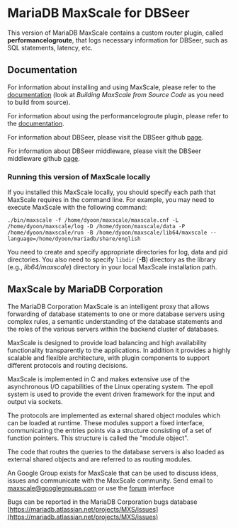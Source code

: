 # MariaDB MaxScale for DBSeer

This version of MariaDB MaxScale contains a custom router plugin, called **performancelogroute**, that logs necessary information for DBSeer, such as SQL statements, latency, etc.

## Documentation

For information about installing and using MaxScale, please refer to the 
[documentation](Documentation/Documentation-Contents.md) (look at *Building MaxScale from Source Code* as you need to build from source). 

For information about using the performancelogroute plugin, please refer to the [documentation](Documentation/Routers/PerformanceLogRoute.md).

For information about DBSeer, please visit the DBSeer github [page](https://github.com/barzan/dbseer).

For information about DBSeer middleware, please visit the DBSeer middleware github [page](https://github.com/dongyoungy/dbseer_middleware).

### Running this version of MaxScale locally

If you installed this MaxScale locally, you should specify each path that MaxScale requires in the command line. For example, you may need to execute MaxScale with the following command:

```
./bin/maxscale -f /home/dyoon/maxscale/maxscale.cnf -L /home/dyoon/maxscale/log -D /home/dyoon/maxscale/data -P /home/dyoon/maxscale/run -B /home/dyoon/maxscale/lib64/maxscale --language=/home/dyoon/mariadb/share/english
```

You need to create and specify appropriate directories for log, data and pid directories. You also need to specify `libdir` (**-B**) directory as the library  (e.g., *lib64/maxscale*) directory in your local MaxScale installation path.

## MaxScale by MariaDB Corporation

The MariaDB Corporation MaxScale is an intelligent proxy that allows forwarding of
database statements to one or more database servers using complex rules,
a semantic understanding of the database statements and the roles of
the various servers within the backend cluster of databases.

MaxScale is designed to provide load balancing and high availability
functionality transparently to the applications. In addition it provides
a highly scalable and flexible architecture, with plugin components to
support different protocols and routing decisions.

MaxScale is implemented in C and makes extensive use of the
asynchronous I/O capabilities of the Linux operating system. The epoll
system is used to provide the event driven framework for the input and
output via sockets.

The protocols are implemented as external shared object modules which
can be loaded at runtime. These modules support a fixed interface,
communicating the entries points via a structure consisting of a set of
function pointers. This structure is called the "module object".

The code that routes the queries to the database servers is also loaded
as external shared objects and are referred to as routing modules.

An Google Group exists for MaxScale that can be used to discuss ideas,
issues and communicate with the MaxScale community.
	Send email to maxscale@googlegroups.com
	or use the [forum](http://groups.google.com/forum/#!forum/maxscale) interface
	
Bugs can be reported in the MariaDB Corporation bugs database
	[https://mariadb.atlassian.net/projects/MXS/issues](https://mariadb.atlassian.net/projects/MXS/issues)

